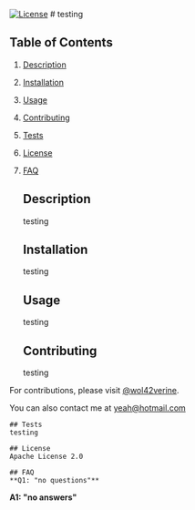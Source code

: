 [![License](https://img.shields.io/badge/License-Apache%202.0-blue.svg)](https://opensource.org/licenses/Apache-2.0)
    # testing
    
    
## Table of Contents
1. [Description](#description)
2. [Installation](#installation)
3. [Usage](#usage)
4. [Contributing](#contributing)
5. [Tests](#tests)
6. [License](#license)
7. [FAQ](#faq)

    
    ## Description
    testing
    
    ## Installation
    testing
    
    ## Usage
    testing
    
    ## Contributing
    testing

For contributions, please visit [@wol42verine](https://github.com/wol42verine).

You can also contact me at [yeah@hotmail.com](mailto:yeah@hotmail.com)
    
    ## Tests
    testing
    
    ## License
    Apache License 2.0
    
    ## FAQ
    **Q1: "no questions"**

**A1: "no answers"**
    